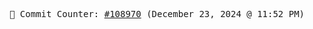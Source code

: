 <p align="center">
    <samp>
        📮 Commit Counter: <a href="https://github.com/Javascript-void0/Javascript-void0/commits/main">#108970</a> (December 23, 2024 @ 11:52 PM)
    </samp>
</p>